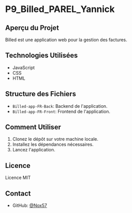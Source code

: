 # P9_Billed_PAREL_Yannick

## Aperçu du Projet
Billed est une application web pour la gestion des factures.

## Technologies Utilisées
- JavaScript
- CSS
- HTML

## Structure des Fichiers
- `Billed-app-FR-Back`: Backend de l'application.
- `Billed-app-FR-Front`: Frontend de l'application.

## Comment Utiliser
1. Clonez le dépôt sur votre machine locale.
2. Installez les dépendances nécessaires.
3. Lancez l'application.

## Licence
Licence MIT

## Contact
- GitHub: [@Nox57](https://github.com/Nox57)
